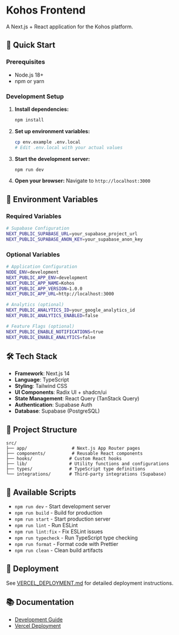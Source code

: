 # Kohos Frontend

A Next.js + React application for the Kohos platform.

## 🚀 Quick Start

### Prerequisites

- Node.js 18+
- npm or yarn

### Development Setup

1. **Install dependencies:**
   ```bash
   npm install
   ```

2. **Set up environment variables:**
   ```bash
   cp env.example .env.local
   # Edit .env.local with your actual values
   ```

3. **Start the development server:**
   ```bash
   npm run dev
   ```

4. **Open your browser:**
   Navigate to `http://localhost:3000`

## 🔧 Environment Variables

### Required Variables

```bash
# Supabase Configuration
NEXT_PUBLIC_SUPABASE_URL=your_supabase_project_url
NEXT_PUBLIC_SUPABASE_ANON_KEY=your_supabase_anon_key
```

### Optional Variables

```bash
# Application Configuration
NODE_ENV=development
NEXT_PUBLIC_APP_ENV=development
NEXT_PUBLIC_APP_NAME=Kohos
NEXT_PUBLIC_APP_VERSION=1.0.0
NEXT_PUBLIC_APP_URL=http://localhost:3000

# Analytics (optional)
NEXT_PUBLIC_ANALYTICS_ID=your_google_analytics_id
NEXT_PUBLIC_ANALYTICS_ENABLED=false

# Feature Flags (optional)
NEXT_PUBLIC_ENABLE_NOTIFICATIONS=true
NEXT_PUBLIC_ENABLE_ANALYTICS=false
```

## 🛠️ Tech Stack

- **Framework**: Next.js 14
- **Language**: TypeScript
- **Styling**: Tailwind CSS
- **UI Components**: Radix UI + shadcn/ui
- **State Management**: React Query (TanStack Query)
- **Authentication**: Supabase Auth
- **Database**: Supabase (PostgreSQL)

## 📁 Project Structure

```
src/
├── app/                 # Next.js App Router pages
├── components/          # Reusable React components
├── hooks/              # Custom React hooks
├── lib/                # Utility functions and configurations
├── types/              # TypeScript type definitions
└── integrations/       # Third-party integrations (Supabase)
```

## 🚀 Available Scripts

- `npm run dev` - Start development server
- `npm run build` - Build for production
- `npm run start` - Start production server
- `npm run lint` - Run ESLint
- `npm run lint:fix` - Fix ESLint issues
- `npm run typecheck` - Run TypeScript type checking
- `npm run format` - Format code with Prettier
- `npm run clean` - Clean build artifacts

## 🚀 Deployment

See [VERCEL_DEPLOYMENT.md](./VERCEL_DEPLOYMENT.md) for detailed deployment instructions.

## 📚 Documentation

- [Development Guide](./docs/DEVELOPMENT.md)
- [Vercel Deployment](./VERCEL_DEPLOYMENT.md) 